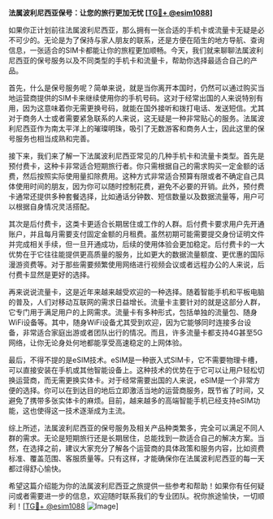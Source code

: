 **法属波利尼西亚保号：让您的旅行更加无忧 [[TG💪+ @esim1088](https://t.me/s/esim1088)]**

如果你正计划前往法属波利尼西亚，那么拥有一张合适的手机卡或流量卡无疑是必不可少的。无论是为了保持与家人朋友的联系，还是方便在陌生的地方导航、查询信息，一张适合的SIM卡都能让你的旅程更加顺畅。今天，我们就来聊聊法属波利尼西亚的保号服务以及不同类型的手机卡和流量卡，帮助你选择最适合自己的产品。

首先，什么是保号服务呢？简单来说，就是当你离开本国时，仍然可以通过购买当地运营商提供的SIM卡来继续使用你的手机号码。这对于经常出国的人来说特别有用，因为这意味着你无需更换号码，就能在国外接听和拨打电话、发送短信。尤其对于商务人士或者需要紧急联系的人来说，这无疑是一种非常贴心的服务。法属波利尼西亚作为南太平洋上的璀璨明珠，吸引了无数游客和商务人士，因此这里的保号服务也相当成熟和完善。

接下来，我们来了解一下法属波利尼西亚常见的几种手机卡和流量卡类型。首先是预付费卡，这种卡非常适合短期旅行者。你只需根据自己的需求购买一定金额的话费，然后按照实际使用量扣除费用。这种方式非常适合预算有限或者不确定自己具体使用时间的朋友，因为你可以随时控制花费，避免不必要的开销。此外，预付费卡通常还提供多种套餐选择，比如通话分钟数、短信数量以及数据流量等，用户可以根据自身情况灵活搭配。

其次是后付费卡，这类卡更适合长期居住或工作的人群。后付费卡要求用户先开通账户，并且每月需要支付固定金额的月租费。虽然初期可能需要提交身份证明文件并完成相关手续，但一旦开通成功，后续的使用体验会更加稳定。后付费卡的一大优势在于它往往能提供更高质量的服务，比如更大的数据流量额度、更优惠的国际漫游资费等。对于那些需要频繁使用网络进行视频会议或者远程办公的人来说，后付费卡显然是更好的选择。

再来说说流量卡，这是近年来越来越受欢迎的一种选择。随着智能手机和平板电脑的普及，人们对移动互联网的需求日益增长。流量卡主要针对的就是这部分人群，它专门用于满足用户的上网需求。流量卡有多种形式，包括单独的流量包、随身WiFi设备等。其中，随身WiFi设备尤其受到欢迎，因为它能够同时连接多台设备，非常适合家庭出游或者团队出行的情况。而且，许多流量卡都支持4G甚至5G网络，让你无论身处何地都能享受高速稳定的上网体验。

最后，不得不提的是eSIM技术。eSIM是一种嵌入式SIM卡，它不需要物理卡槽，可以直接安装在手机或其他智能设备上。这种技术的优势在于它可以让用户轻松切换运营商，而无需更换实体卡。对于经常需要出国的人来说，eSIM是一个非常方便的选择。你可以在到达目的地后立即激活当地的运营商服务，既节省了时间，又避免了携带多张实体卡的麻烦。目前，越来越多的高端智能手机已经支持eSIM功能，这也使得这一技术逐渐成为主流。

综上所述，法属波利尼西亚的保号服务及相关产品种类繁多，完全可以满足不同人群的需求。无论是短期旅行还是长期居住，总能找到一款适合自己的解决方案。当然，在选择之前，建议大家充分了解各个运营商的具体政策和服务内容，比如资费标准、覆盖范围、客服质量等。只有这样，才能确保你在法属波利尼西亚的每一天都过得舒心愉快。

希望这篇介绍能为你的法属波利尼西亚之旅提供一些参考和帮助！如果你有任何疑问或者需要进一步的信息，欢迎随时联系我们的专业团队。祝你旅途愉快，一切顺利！[[TG💪+ @esim1088](https://t.me/s/esim1088) ![Image](https://i.postimg.cc/4NQfJmqS/Snipaste-2025-05-13-00-14-12.png)]
